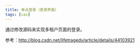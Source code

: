 ```yaml
---
title: 单点登录（登录界面）
tags: [cas]
---
```


通过修改源码来实现多租户页面的登录。

参考：http://blog.csdn.net/lifetragedy/article/details/44103921
